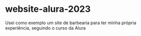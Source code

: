 # website-alura-2023
Usei como exemplo um site de barbearia para ter minha própria experiência, seguindo o curso da Alura
